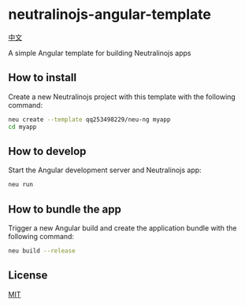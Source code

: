 # neutralinojs-angular-template

[中文](./README-cn.md)

A simple Angular template for building Neutralinojs apps

## How to install

Create a new Neutralinojs project with this template with the following command:

```bash
neu create --template qq253498229/neu-ng myapp
cd myapp
```

## How to develop

Start the Angular development server and Neutralinojs app:

```bash
neu run
```

## How to bundle the app

Trigger a new Angular build and create the application bundle with the following command:
```bash
neu build --release
```

## License

[MIT](LICENSE)
